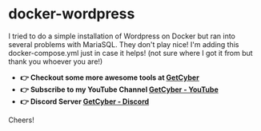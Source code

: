 # docker-wordpress

I tried to do a simple installation of Wordpress on Docker but ran into several problems with MariaSQL. They don't play nice! I'm adding this docker-compose.yml just in case it helps! (not sure where I got it from but thank you whoever you are!)

- **👉 Checkout some more awesome tools at [GetCyber](https://getcyber.me/tools)**
- **👉 Subscribe to my YouTube Channel [GetCyber - YouTube](https://youtube.com/getCyber)**
- **👉 Discord Server [GetCyber - Discord](https://discord.gg/YUf3VpDeNH)**

Cheers!
